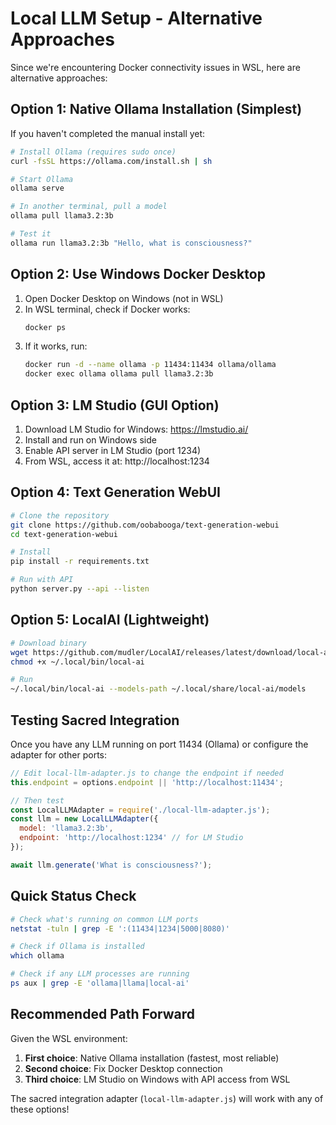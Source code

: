 # Local LLM Setup - Alternative Approaches

Since we're encountering Docker connectivity issues in WSL, here are alternative approaches:

## Option 1: Native Ollama Installation (Simplest)

If you haven't completed the manual install yet:

```bash
# Install Ollama (requires sudo once)
curl -fsSL https://ollama.com/install.sh | sh

# Start Ollama
ollama serve

# In another terminal, pull a model
ollama pull llama3.2:3b

# Test it
ollama run llama3.2:3b "Hello, what is consciousness?"
```

## Option 2: Use Windows Docker Desktop

1. Open Docker Desktop on Windows (not in WSL)
2. In WSL terminal, check if Docker works:
   ```bash
   docker ps
   ```
3. If it works, run:
   ```bash
   docker run -d --name ollama -p 11434:11434 ollama/ollama
   docker exec ollama ollama pull llama3.2:3b
   ```

## Option 3: LM Studio (GUI Option)

1. Download LM Studio for Windows: https://lmstudio.ai/
2. Install and run on Windows side
3. Enable API server in LM Studio (port 1234)
4. From WSL, access it at: http://localhost:1234

## Option 4: Text Generation WebUI

```bash
# Clone the repository
git clone https://github.com/oobabooga/text-generation-webui
cd text-generation-webui

# Install
pip install -r requirements.txt

# Run with API
python server.py --api --listen
```

## Option 5: LocalAI (Lightweight)

```bash
# Download binary
wget https://github.com/mudler/LocalAI/releases/latest/download/local-ai-Linux-x86_64 -O ~/.local/bin/local-ai
chmod +x ~/.local/bin/local-ai

# Run
~/.local/bin/local-ai --models-path ~/.local/share/local-ai/models
```

## Testing Sacred Integration

Once you have any LLM running on port 11434 (Ollama) or configure the adapter for other ports:

```javascript
// Edit local-llm-adapter.js to change the endpoint if needed
this.endpoint = options.endpoint || 'http://localhost:11434';

// Then test
const LocalLLMAdapter = require('./local-llm-adapter.js');
const llm = new LocalLLMAdapter({
  model: 'llama3.2:3b',
  endpoint: 'http://localhost:1234' // for LM Studio
});

await llm.generate('What is consciousness?');
```

## Quick Status Check

```bash
# Check what's running on common LLM ports
netstat -tuln | grep -E ':(11434|1234|5000|8080)'

# Check if Ollama is installed
which ollama

# Check if any LLM processes are running
ps aux | grep -E 'ollama|llama|local-ai'
```

## Recommended Path Forward

Given the WSL environment:
1. **First choice**: Native Ollama installation (fastest, most reliable)
2. **Second choice**: Fix Docker Desktop connection
3. **Third choice**: LM Studio on Windows with API access from WSL

The sacred integration adapter (`local-llm-adapter.js`) will work with any of these options!